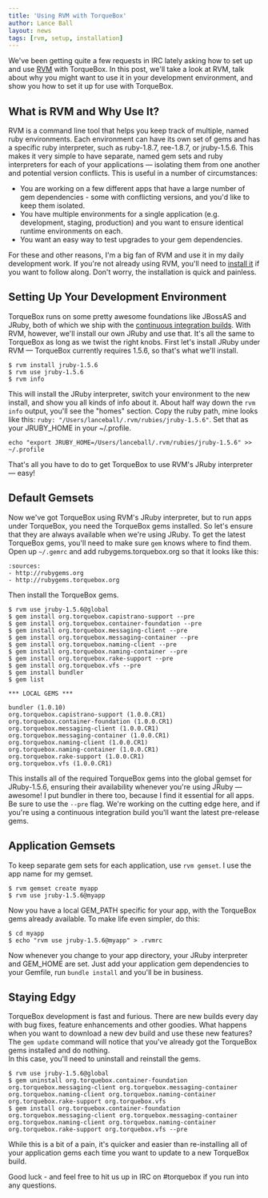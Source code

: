```yaml
---
title: 'Using RVM with TorqueBox'
author: Lance Ball
layout: news
tags: [rvm, setup, installation]
---
```


[examples]: https://github.com/torquebox/torquebox/tree/master/integration-tests/apps/alacarte
[rvm]: http://rvm.beginrescueend.com/
[rvm-install]: http://rvm.beginrescueend.com/rvm/install/
[ci]: http://torquebox.org/torquebox-dev.zip

We've been getting quite a few requests in IRC lately asking how to set up and use [RVM][rvm] with TorqueBox.
In this post, we'll take a look at RVM, talk about why you might want to use it in your development
environment, and show you how to set it up for use with TorqueBox.

## What is RVM and Why Use It?
RVM is a command line tool that helps you keep track of multiple, named ruby environments.  Each
environment can have its own set of gems and has a specific ruby interpreter, such as 
ruby-1.8.7, ree-1.8.7, or jruby-1.5.6.  This makes it very simple to have separate, named gem sets
and ruby interpreters for each of your applications &mdash; isolating them from one another and
potential version conflicts.  This is useful in a number of circumstances:

  * You are working on a few different apps that have a large number of gem dependencies - some with
    conflicting versions, and you'd like to keep them isolated.
  * You have multiple environments for a single application (e.g. development, staging, production)
    and you want to ensure identical runtime environments on each.
  * You want an easy way to test upgrades to your gem dependencies.
  
For these and other reasons, I'm a big fan of RVM and use it in my daily development work.
If you're not already using RVM, you'll need to [install it][rvm-install] if you want to follow along.
Don't worry, the installation is quick and painless.

## Setting Up Your Development Environment
TorqueBox runs on some pretty awesome foundations like JBossAS and JRuby, both of which we ship with the
[continuous integration builds][ci]. With RVM, however, we'll install our own JRuby and use that. It's 
all the same to TorqueBox as long as we twist the right knobs.  First let's install JRuby under RVM &mdash;
TorqueBox currently requires 1.5.6, so that's what we'll install.

    $ rvm install jruby-1.5.6
    $ rvm use jruby-1.5.6
    $ rvm info
    
This will install the JRuby interpreter, switch your environment to the new install, and show you all
kinds of info about it. About half way down the `rvm info` output, you'll see the "homes" section.
Copy the ruby path, mine looks like this: `ruby: "/Users/lanceball/.rvm/rubies/jruby-1.5.6"`.
Set that as your JRUBY_HOME in your ~/.profile.

    echo "export JRUBY_HOME=/Users/lanceball/.rvm/rubies/jruby-1.5.6" >> ~/.profile

That's all you have to do to get TorqueBox to use RVM's JRuby interpreter &mdash; easy!

## Default Gemsets
Now we've got TorqueBox using RVM's JRuby interpreter, but to run apps under TorqueBox, you need
the TorqueBox gems installed.  So let's ensure that they are always available when we're using JRuby.
To get the latest TorqueBox gems, you'll need to make sure `gem` knows where to find them.  Open up
`~/.gemrc` and add rubygems.torquebox.org so that it looks like this:

    :sources:
    - http://rubygems.org
    - http://rubygems.torquebox.org
    
Then install the TorqueBox gems.

    $ rvm use jruby-1.5.6@global
    $ gem install org.torquebox.capistrano-support --pre
    $ gem install org.torquebox.container-foundation --pre
    $ gem install org.torquebox.messaging-client --pre
    $ gem install org.torquebox.messaging-container --pre
    $ gem install org.torquebox.naming-client --pre
    $ gem install org.torquebox.naming-container --pre
    $ gem install org.torquebox.rake-support --pre
    $ gem install org.torquebox.vfs --pre
    $ gem install bundler
    $ gem list
    
    *** LOCAL GEMS ***

    bundler (1.0.10)
    org.torquebox.capistrano-support (1.0.0.CR1)    
    org.torquebox.container-foundation (1.0.0.CR1)
    org.torquebox.messaging-client (1.0.0.CR1)
    org.torquebox.messaging-container (1.0.0.CR1)
    org.torquebox.naming-client (1.0.0.CR1)
    org.torquebox.naming-container (1.0.0.CR1)
    org.torquebox.rake-support (1.0.0.CR1)
    org.torquebox.vfs (1.0.0.CR1)

This installs all of the required TorqueBox gems into the global gemset for JRuby-1.5.6, ensuring their
availability whenever you're using JRuby &mdash; awesome!  I put bundler in there too, because I find it 
essential for all apps.  Be sure to use the `--pre` flag. We're working on the cutting edge here, and if
you're using a continuous integration build you'll want the latest pre-release gems.

## Application Gemsets
To keep separate gem sets for each application, use `rvm gemset`.  I use the app name for my gemset.

    $ rvm gemset create myapp
    $ rvm use jruby-1.5.6@myapp
    
Now you have a local GEM_PATH specific for your app, with the TorqueBox gems already available. To make
life even simpler, do this:

    $ cd myapp
    $ echo "rvm use jruby-1.5.6@myapp" > .rvmrc
    
Now whenever you change to your app directory, your JRuby interpreter and GEM_HOME are set.  Just add
your application gem dependencies to your Gemfile, run `bundle install` and you'll be in business.

## Staying Edgy
TorqueBox development is fast and furious. There are new builds every day with bug fixes, feature enhancements
and other goodies.  What happens when you want to download a new dev build and use these new features?
The `gem update` command will notice that you've already got the TorqueBox gems installed and do nothing.  
In this case, you'll need to uninstall and reinstall the gems.  

    $ rvm use jruby-1.5.6@global
    $ gem uninstall org.torquebox.container-foundation org.torquebox.messaging-client org.torquebox.messaging-container org.torquebox.naming-client org.torquebox.naming-container org.torquebox.rake-support org.torquebox.vfs
    $ gem install org.torquebox.container-foundation org.torquebox.messaging-client org.torquebox.messaging-container org.torquebox.naming-client org.torquebox.naming-container org.torquebox.rake-support org.torquebox.vfs --pre
    
While this is a bit of a pain, it's quicker and easier than re-installing all of your application gems
each time you want to update to a new TorqueBox build.

Good luck - and feel free to hit us up in IRC on #torquebox if you run into any questions.

